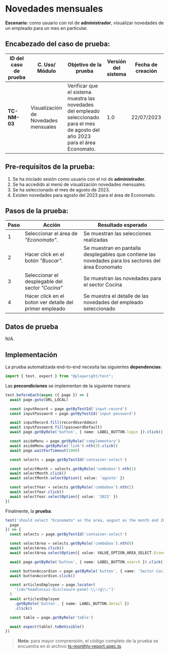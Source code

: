 # Novedades mensuales

**Escenario:** como usuario con rol de **administrador**, visualizar novedades de un empleado para un mes en particular.

## Encabezado del caso de prueba:

| ID del caso de prueba | C. Uso/ Módulo | Objetivo de la prueba                                                                        | Versión del sistema | Fecha de creación |
| --------------------- | -------------- | -------------------------------------------------------------------------------------------- | ------------------- | ----------------- |
| **TC-NM-03**          | Visualización de Novedades mensuales | Verificar que el sistema muestra las novedades del empleado seleccionado para el mes de agosto del año 2023 para el área Economato. | 1.0                 | 22/07/2023        |

## Pre-requisitos de la prueba:

1. Se ha iniciado sesión como usuario con el rol de **administrador**.
2. Se ha accedido al menú de visualización novedades mensuales.
3. Se ha seleccionado el mes de agosto de 2023.
4. Existen novedades para agosto del 2023 para el área de Economato.

## Pasos de la prueba:

| Paso | Acción                                                                 | Resultado esperado                                                                                                                                                               |
| ---- | ---------------------------------------------------------------------- | -------------------------------------------------------------------------------------------------------------------------------------------------------------------------------- |
| 1 | Seleccionar el área de _"Economato"_. | Se muestran las selecciones realizadas|
| 2 | Hacer click en el botón _"Buscar"_. | Se muestran en pantalla desplegables que contiene las novedades para los sectores del área Economato |
| 3 | Seleccionar el desplegable del sector _"Cocina"_ | Se muestran las novedades para el sector Cocina |
| 4 | Hacer click en el boton ver detalle del primer empleado | Se muestra el detalle de las novedades del empleado seleccionado |

## Datos de prueba

N/A.

## Implementación

La prueba automatizada end-to-end necesita las siguientes **dependencias**:

```typescript
import { test, expect } from "@playwright/test";
```

Las **precondiciones** se implementan de la siguiente manera:

```typescript
test.beforeEach(async ({ page }) => {
  await page.goto(URL_LOCAL)

  const inputRecord = page.getByTestId('input-record')
  const inputPassword = page.getByTestId('input-password')

  await inputRecord.fill(recordUserAdmin)
  await inputPassword.fill(passwordDefault)
  await page.getByRole('button', { name: LABEL_BUTTON.login }).click()

  const asideMenu = page.getByRole('complementary')
  await asideMenu.getByRole('link').nth(3).click()
  await page.waitForTimeout(1000)

  const selects = page.getByTestId('container-select')

  const selectMonth = selects.getByRole('combobox').nth(1)
  await selectMonth.click()
  await selectMonth.selectOption({ value: 'agosto' })

  const selectYear = selects.getByRole('combobox').nth(2)
  await selectYear.click()
  await selectYear.selectOption({ value: '2023' })
})
```

Finalmente, la **prueba**:

```typescript
test('should select "Economato" as the area, august as the month and 2023 as year and display select an employee for see novelty', async ({
  page
}) => {
  const selects = page.getByTestId('container-select')

  const selectArea = selects.getByRole('combobox').nth(0)
  await selectArea.click()
  await selectArea.selectOption({ value: VALUE_OPTION_AREA_SELECT.Economato })

  await page.getByRole('button', { name: LABEL_BUTTON.search }).click()

  const buttonAccordion = page.getByRole('button', { name: 'Sector Cocina' })
  await buttonAccordion.click()

  const articlesEmployee = page.locator(
    '[id="headlessui-disclosure-panel-\\:rg\\:"]'
  )
  await articlesEmployee
    .getByRole('button', { name: LABEL_BUTTON.detail })
    .click()

  const table = page.getByRole('table')

  await expect(table).toBeVisible()
})
```

> **Nota:** para mayor comprensión, el código completo de la prueba se encuentra en el archivo [ts-monthly-report.spec.ts](/e2e/menu_admin/ts-monthly-report.spec.ts).